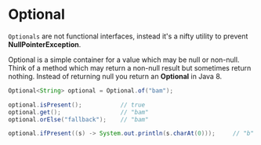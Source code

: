 # Optional

`Optionals` are not functional interfaces, instead it's a nifty utility to prevent **NullPointerException**.

Optional is a simple container for a value which may be null or non-null. Think of a method which may return a non-null result but sometimes return nothing. Instead of returning null you return an **Optional** in Java 8.

```java
Optional<String> optional = Optional.of("bam");

optional.isPresent();           // true
optional.get();                 // "bam"
optional.orElse("fallback");    // "bam"

optional.ifPresent((s) -> System.out.println(s.charAt(0)));     // "b"
```
